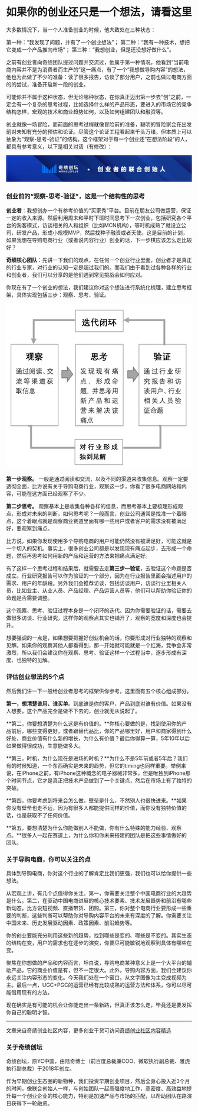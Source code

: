 # 如果你的创业还只是一个想法，请看这里

大多数情况下，当一个人准备创业的时候，他大致处在三种状态：

第一种：“我发现了问题，并有了一个创业想法”；
第二种：“我有一种技术，想把它变成一个产品推向市场”；
第三种：“我想创业，但是还没想好做什么”。

之前有创业者向奇绩团队提过问题并交流过，他属于第一种情况，他看到“当前电商内容并不是为消费者而生产的”这一痛点，有了一个“我想做导购内容”的想法，他也为此做了不少的准备：读了很多报告，访谈了部分用户，之前也做过电商方面的的尝试，准备开启新一段的创业。

可能你并不属于这种状态，但无论哪种状态，在你真正迈出第一步去“创”之前，一定会有一个复杂的思考过程，比如选择什么样的产品形态，要进入的市场它的竞争结构怎样，宏观的技术和商业趋势如何，以及如何组建团队和融资等。

创业就像一场冒险，而前面的思考过程就像冒险前的准备，聪明的冒险家会在出发前对未知有充分的预估和论证。尽管这个论证工程看起来千头万绪，但本质上可以抽象为“观察-思考-验证”的结构。这个框架对于每一个创业还“在想法阶段”的人，都具有参考意义，以下是相关对话（有修改）：

![image](https://github.com/MricalePlus/MiraclePlus/blob/main/images/%E5%A5%87%E7%BB%A91.jpeg?raw=true)

### 创业前的“观察-思考-验证”，这是一个结构性的思考
**创业者**：我想创办一个有参考价值的“买家秀”平台。目前在朋友公司做运营，保证一定的收入来源。然后利用周末和平时下班时间思考下一次创业，包括研究各个平台的淘客模式，访谈相关的人和组织（比如MCN机构），等时机成熟了就设立公司，研发产品，形成小规模MVP，然后找种子融资或者天使。这是目前的计划，如果我想在导购电商行业（或者说内容行业）创业的话，下一步棋应该怎么走比较好？

**奇绩核心团队**：先讲一下我们的观点，在任何一个创业行业里面，创业者才是真正的行业专家，对行业的认知一定是超过我们的。而我们由于看到过各种各样的行业和创业者，我们可以分享的是他们遇到常见挑战会如何应对。

你现在有了一个创业的想法，我们建议你对这个想法进行系统化梳理，建立思考框架，具体实现包括三步：观察、思考、验证。

![image](https://github.com/MricalePlus/MiraclePlus/blob/main/images/%E5%88%9B%E4%B8%9A%E6%83%B3%E6%B3%95%E6%80%9D%E8%80%83%E6%A1%86%E6%9E%B6.jpeg?raw=true)

**第一步观察。** 一般是通过阅读和交流，以及不同的渠道来收集信息。观察一定要透彻全面，比方说有关于导购电商行业，观察这一步，你看了很多电商网站和内容，可能在这方面已经观察了不少。

**第二步思考。** 观察基本上是收集各种各样的信息，而思考基本上要梳理形成观点，形成对未来的判断。如何思考呢？一般而言，创业公司通常是找准一个着眼点，这个着眼点就是观察商业赛道里面有哪一些用户或者客户的需求没有被满足好，要观察到痛点。

比方说，如果你发现使用多个导购电商的用户可能仍然没有被满足好，可能这就是一个切入的契机。事实上，很多创业公司都是以发现现有痛点起步，去形成一个命题，然后再思考如何用新的产品和运营的方法来把痛点满足好。

有了这样一个思考过程和结果后，就需要去走**第三步—验证**，去验证这个命题是否成立。行业研究报告可以作为验证的一个部分，因为在行业报告里面会描述用户的需求、用户的年龄段。另外我们会推荐访谈，包括访谈用户，访谈行业里相关人员，比如业主、从业人员、产品经理、产品运营人员等，他们可以帮助你验证你的命题是否需要调整。

这个观察、思考、验证过程本身是一个闭环的迭代。因为你需要验证的话，需要去做很多访谈、行业研究，这样你的观察点其实也铺开了，观察的宽度和深度也会提升。

想要强调的一点是，如果想要把握好创业机会的话，你要形成对行业独特的观察和见解。如果你的观察其他人都看得到，那一开始就可能就是一个红海，竞争会非常激烈，所以我们会建议你在观察、思考、验证这样一个过程当中，逐步形成有深度、也独特的见解。

### 评估创业想法的5个点
然后我们讲一下一般给创业者思考的框架供你参考，这里面有五个核心组成部分。

**第一，想清楚谁用、谁买单**。到底谁是你的客户，产品到底对谁有价值。如果没有人想要，这个产品完全是做不下去的，创业就无从说起了。

**第二，你要想清楚为什么这是有价值的。**你核心要做的是，找到使用你的产品前后，哪些变得更好，或者跟替代品比，你的产品哪里好，用户和商家得到什么好处，商业价值有什么新的增长，为什么有价值？最后你得算一算，5年10年以后如果做得很成功，生意能做多大。

**第三，时机，为什么现在是进场的时机？**为什么不是5年前或者5年后？我们有的时候知道，一个东西确实是未来的趋势，但它的timing也同样重要。举例来说，在iPhone之前，有iPhone这种概念的电子器械非常多，但是唯独到iPhone那个时间节点，它才是真正把技术产品做到了一个关键点，然后在市场上有了独特的突破。

**第四，你要考虑到将来会怎么做，壁垒是什么，不然别人也很快进来。**如果你没有壁垒也走不远，因为有很多人都能提供同样的价值，而你没有独特价值的话，也是获取不了任何价值。

**第五，要想清楚为什么你能做别人不能做，你有什么特殊的能力经验、观察点。**很多人一起在赛道上，为什么你和你未来搭建的团队是把这些事情做好的团队。

### 关于导购电商，你可以关注的点
具体到导购电商，你对这个行业的了解肯定比我们更强，我们也可以给你提供一些想法。

从宏观上讲，有几个点值得你关注。第一，你需要关注整个中国电商行业的大趋势是什么。第二，在驱动中国电商进展的核心技术要素、技术发展趋势和前沿有哪些新动态，比方说短视频、直播带货、团购。第三，你对整个电商行业要形成一些重要的判断，这些判断可以帮助你对导购内容平台的未来有深度的了解。你需要关注中国未来、历史发展驱动因素、政策因素、前沿趋势等。

你的创业要能充分利用这些新的趋势，找到哪些是变的、哪些是不变的。其实生态的结构在变，用户的需求也在逐步的演变，你要尽可能敏锐地观察到具体有哪些在变。

聚焦在你想做的产品和内容而言，坦白说，导购电商某种意义上是一个大平台的辅助产品，它的商业价值是有，但不一定很大。此外，导购内容方面，我们会建议你永远关注内容形态的变化。今天我们处在一个窗口，从文字图像为主变成视频为主。最后一点，UGC+PGC的运营已经有比较成熟的运营方法和体系，你可以尽可能借用现有的方法。

现在确实是有可能的机会让你能走出一条新路，但真正该怎么走，毕竟还是要发挥你自己的聪明才智。

---

文章来自奇绩创业社区内容，更多创业干货可访问[奇绩创业社区内容精选](https://apply.miracleplus.com/high_quality_content?s=PRteam&source_customized=GitHub)

### 关于奇绩创坛

奇绩创坛，原YC中国，由陆奇博士（前百度总裁兼COO、微软执行副总裁、雅虎执行副总裁）于2018年创立。

作为早期创业生态圈的新物种，我们投资早期创业项目，然后全身心投入近3个月的时间，像联合创始人一样，与创始团队一起高强度地工作，高密度、高效益地提升每一个创业企业的核心能力，特别是加速产品与市场的匹配，以帮助团队在路演日获得下一轮融资。
